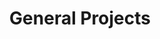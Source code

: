 ---
layout: cause
focus: Community Service
title: General Projects
image: /images/uploads/general_donation.png
due: 2021-05-01
active: true
goal: ---
progress: 0
featured: true
donation_link: https://rzp.io/l/donateRBE
intro: Donate for the right cause and UNITE with us in creating the positive social impact.
description: Donate for the right cause and UNITE with Rotaract Bangalore East in creating the positive social impact through the Service projects.
---